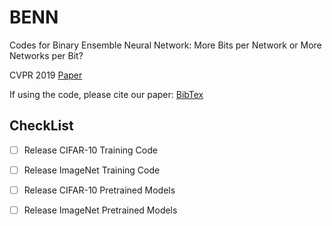 # BENN
Codes for Binary Ensemble Neural Network: More Bits per Network or More Networks per Bit?

CVPR 2019 [Paper](http://openaccess.thecvf.com/content_CVPR_2019/papers/Zhu_Binary_Ensemble_Neural_Network_More_Bits_per_Network_or_More_CVPR_2019_paper.pdf)

If using the code, please cite our paper: [BibTex](https://scholar.googleusercontent.com/scholar.bib?q=info:H6FM7lSqW_EJ:scholar.google.com/&output=citation&scisdr=CgVN_q1kELej_P-D-dE:AAGBfm0AAAAAXSKG4dFrBBn2csdOlj4BwHlxi6htCY4M&scisig=AAGBfm0AAAAAXSKG4WJt5ECQOvH5NEru1ApeOvNgHKXL&scisf=4&ct=citation&cd=-1&hl=en)

## CheckList

- [ ] Release CIFAR-10 Training Code
- [ ] Release ImageNet Training Code
- [ ] Release CIFAR-10 Pretrained Models
- [ ] Release ImageNet Pretrained Models

